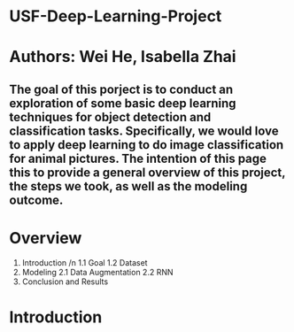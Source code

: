 # USF-Deep-Learning-Project

# Authors: Wei He, Isabella Zhai
## The goal of this porject is to conduct an exploration of some basic deep learning techniques for object detection and classification tasks. Specifically, we would love to apply deep learning to do image classification for animal pictures. The intention of this page this to provide a general overview of this project, the steps we took, as well as the modeling outcome.

# Overview
1. Introduction
  /n 1.1 Goal
  1.2 Dataset
2. Modeling
  2.1 Data Augmentation
  2.2 RNN
3. Conclusion and Results

# Introduction
